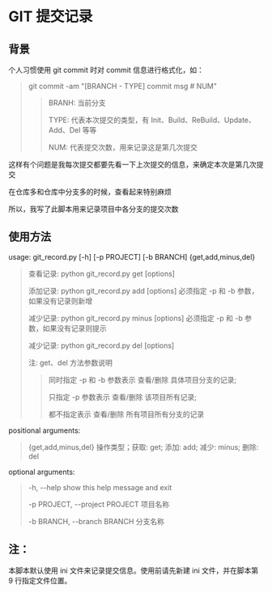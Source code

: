 # GIT 提交记录

## 背景
个人习惯使用 git commit 时对 commit 信息进行格式化，如：
> git commit -am "[BRANCH - TYPE] commit msg  # NUM"
>> BRANH: 当前分支
>>
>> TYPE: 代表本次提交的类型，有 Init、Build、ReBuild、Update、Add、Del 等等
>>
>> NUM: 代表提交次数，用来记录这是第几次提交
>

这样有个问题是我每次提交都要先看一下上次提交的信息，来确定本次是第几次提交

在仓库多和仓库中分支多的时候，查看起来特别麻烦

所以，我写了此脚本用来记录项目中各分支的提交次数

## 使用方法
usage: git_record.py [-h] [-p PROJECT] [-b BRANCH] {get,add,minus,del}
> 查看记录: python git_record.py get   [options]
>
> 添加记录: python git_record.py add   [options]  必须指定 -p 和 -b 参数，如果没有记录则新增
>
> 减少记录: python git_record.py minus [options]  必须指定 -p 和 -b 参数，如果没有记录则提示
>
> 减少记录: python git_record.py del   [options]
>
> 注: get、del 方法参数说明
>> 同时指定 -p 和 -b 参数表示 查看/删除 具体项目分支的记录;
>>
>> 只指定 -p 参数表示 查看/删除 该项目所有记录;
>>
>> 都不指定表示 查看/删除 所有项目所有分支的记录

positional arguments:
> {get,add,minus,del}   操作类型；获取: get; 添加: add; 减少: minus; 删除: del

optional arguments:
> -h, --help            show this help message and exit
>
> -p PROJECT, --project PROJECT 项目名称
>
> -b BRANCH, --branch BRANCH 分支名称

## 注：
本脚本默认使用 ini 文件来记录提交信息。使用前请先新建 ini 文件，并在脚本第 9 行指定文件位置。
